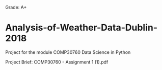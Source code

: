 Grade: A+

# Analysis-of-Weather-Data-Dublin-2018

Project for the module COMP30760 Data Science in Python 

Project Brief: COMP30760 - Assignment 1 (1).pdf
